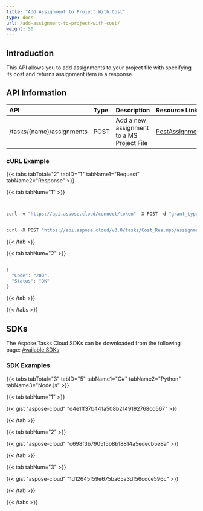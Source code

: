 ```yaml
---
title: "Add Assignment to Project With Cost"
type: docs
url: /add-assignment-to-project-with-cost/
weight: 50
---
```


## **Introduction**
This API allows you to add assignments to your project file with specifying its cost and returns assignment item in a response.
## **API Information**

|**API**|**Type**|**Description**|**Resource Link**|
| :- | :- | :- | :- |
|/tasks/{name}/assignments|POST|Add a new assignment to a MS Project File|[PostAssignment](https://apireference.aspose.cloud/tasks/#/TasksAssignments/PostAssignment)|
### **cURL Example**
{{< tabs tabTotal="2" tabID="1" tabName1="Request" tabName2="Response" >}}

{{< tab tabNum="1" >}}

```java


curl -v "https://api.aspose.cloud/connect/token" -X POST -d "grant_type=client_credentials&client_id=XXXXX&client_secret=XXXXX" -H "Content-Type: application/x-www-form-urlencoded" -H "Accept: application/json"


```

```java

curl -X POST "https://api.aspose.cloud/v3.0/tasks/Cost_Res.mpp/assignments?taskUid=0&resourceUid=1&cost=2" -H "accept: application/json" -H "x-aspose-client: Containerize.Swagger"

```

{{< /tab >}}

{{< tab tabNum="2" >}}

```java

{
  "Code": "200",
  "Status": "OK"
}

```

{{< /tab >}}

{{< /tabs >}}
## **SDKs**
The Aspose.Tasks Cloud SDKs can be downloaded from the following page: [Available SDKs](/tasks/available-sdks/)
### **SDK Examples**
{{< tabs tabTotal="3" tabID="5" tabName1="C#" tabName2="Python" tabName3="Node.js" >}}

{{< tab tabNum="1" >}}

{{< gist "aspose-cloud" "d4e1ff37b441a508b2149192768cd567" >}}

{{< /tab >}}

{{< tab tabNum="2" >}}

{{< gist "aspose-cloud" "c698f3b7905f5b8b18814a5edecb5e8a" >}}

{{< /tab >}}

{{< tab tabNum="3" >}}

{{< gist "aspose-cloud" "1d12645f59e675ba65a3df56cdce596c" >}}

{{< /tab >}}

{{< /tabs >}}
